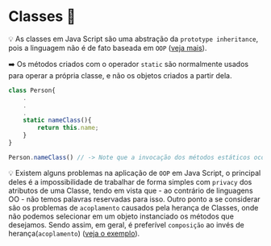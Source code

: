 # Classes 🔎 

💡 As classes em Java Script são uma abstração da `prototype inheritance`, pois a linguagem não é de fato baseada em `OOP` ([veja mais](https://github.com/diegomagalhaes-dev/JS-Studie/blob/master/Function/new02_Funcao_Construtora.js)).


➡️ Os métodos criados com o operador `static` são normalmente usados para operar a própria classe, e não os objetos criados a partir dela. 
```javascript
class Person{
    .
    .
    .
    static nameClass(){
        return this.name;
    }
}

Person.nameClass() // -> Note que a invocação dos métodos estáticos ocorrem com a própria classe, e não com suas instâncias. 
```

💡 Existem alguns problemas na aplicação de `OOP`  em Java Script, o principal deles é a impossibilidade de trabalhar de forma simples com `privacy` dos atributos de uma Classe, tendo em vista que - ao contrário de linguagens OO - não temos palavras reservadas para isso. Outro ponto a se considerar são os problemas de `acoplamento` causados pela herança de Classes, onde não podemos selecionar em um objeto instanciado os métodos que desejamos. Sendo assim, em geral, é preferível `composição` ao invés de herança(`acoplamento`) (<a href="https://github.com/diegomagalhaes-dev/JS-Studie/blob/master/Classes/classes_3.js">veja o exemplo</a>).
